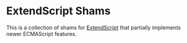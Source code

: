 # ExtendScript Shams
This is a collection of shams for [ExtendScript](https://en.wikipedia.org/wiki/ExtendScript) that partially implements newer ECMAScript features.
